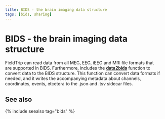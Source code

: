 ```yaml
---
title: BIDS - the brain imaging data structure
tags: [bids, sharing]
---
```


# BIDS - the brain imaging data structure

FieldTrip can read data from all MEG, EEG, iEEG and MRI file formats that are supported in BIDS. Furthermore, includes the **[data2bids](/reference/data2bids)** function to convert data to the BIDS structure. This function can convert data formats if needed, and it writes the accompanying metadata about channels, coordinates, events, etcetera to the .json and .tsv sidecar files.

## See also

{% include seealso tag="bids" %}
